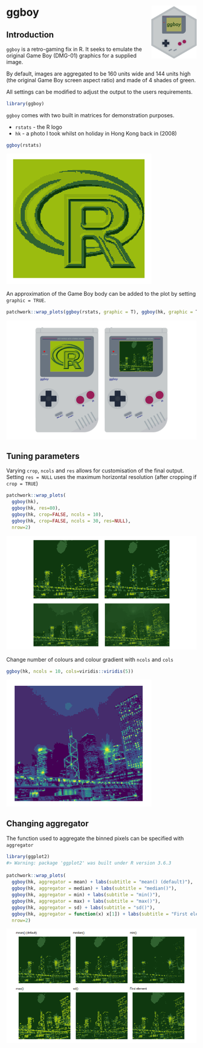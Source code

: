 
<!-- README.md is generated from README.Rmd. Please edit that file -->

# ggboy <img src="data-raw/hex-logo/ggboy-hex-logo.png" align="right" height="139"/>

## Introduction

`ggboy` is a retro-gaming fix in R. It seeks to emulate the original
Game Boy (DMG-01) graphics for a supplied image.

By default, images are aggregated to be 160 units wide and 144 units
high (the original Game Boy screen aspect ratio) and made of 4 shades of
green.

All settings can be modified to adjust the output to the users
requirements.

``` r
library(ggboy)
```

`ggboy` comes with two built in matrices for demonstration purposes.

  - `rstats` - the R logo
  - `hk` - a photo I took whilst on holiday in Hong Kong back in (2008)

<!-- end list -->

``` r
ggboy(rstats)
```

![](man/figures/README-unnamed-chunk-3-1.png)<!-- -->

An approximation of the Game Boy body can be added to the plot by
setting `graphic = TRUE`.

``` r
patchwork::wrap_plots(ggboy(rstats, graphic = T), ggboy(hk, graphic = T))
```

![](man/figures/README-unnamed-chunk-4-1.png)<!-- -->

## Tuning parameters

Varying `crop`, `ncols` and `res` allows for customisation of the final
output. Setting `res = NULL` uses the maximum horizontal resolution
(after cropping if `crop = TRUE`)

``` r
patchwork::wrap_plots(
  ggboy(hk),
  ggboy(hk, res=80),
  ggboy(hk, crop=FALSE, ncols = 10),
  ggboy(hk, crop=FALSE, ncols = 30, res=NULL),
  nrow=2)
```

![](man/figures/README-unnamed-chunk-5-1.png)<!-- -->

Change number of colours and colour gradient with `ncols` and `cols`

``` r
ggboy(hk, ncols = 10, cols=viridis::viridis(5))
```

![](man/figures/README-unnamed-chunk-6-1.png)<!-- -->

## Changing aggregator

The function used to aggregate the binned pixels can be specified with
`aggregator`

``` r
library(ggplot2)
#> Warning: package 'ggplot2' was built under R version 3.6.3

patchwork::wrap_plots(
  ggboy(hk, aggregator = mean) + labs(subtitle = "mean() (default)"),
  ggboy(hk, aggregator = median) + labs(subtitle = "median()"),
  ggboy(hk, aggregator = min) + labs(subtitle = "min()"),
  ggboy(hk, aggregator = max) + labs(subtitle = "max()"),
  ggboy(hk, aggregator = sd) + labs(subtitle = "sd()"),
  ggboy(hk, aggregator = function(x) x[1]) + labs(subtitle = "First element"),
  nrow=2)
```

![](man/figures/README-unnamed-chunk-7-1.png)<!-- -->
